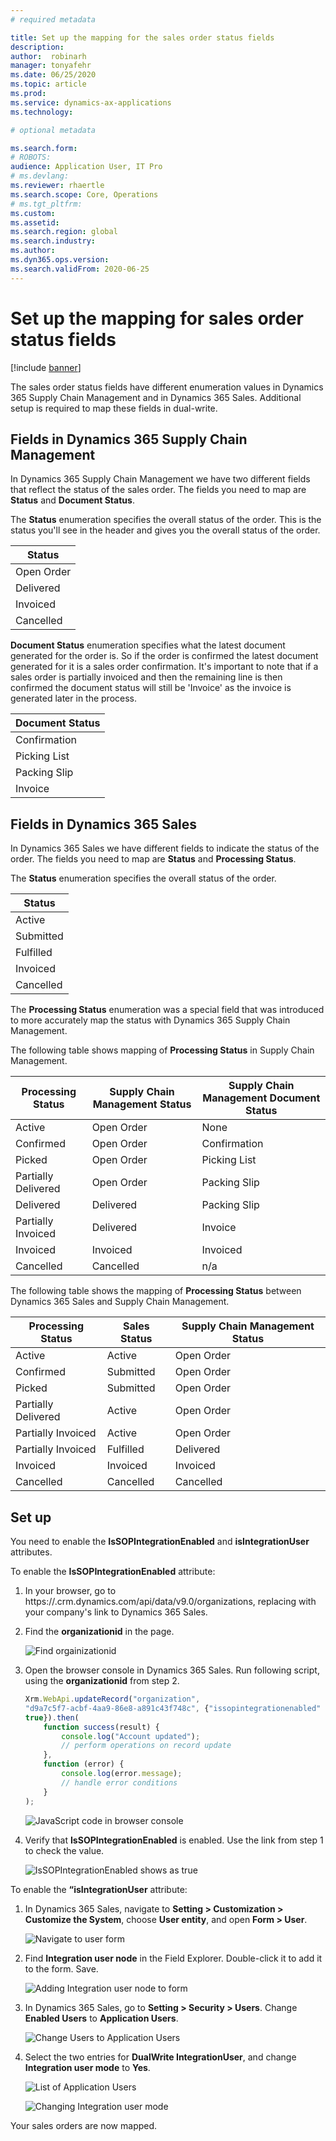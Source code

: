 ```yaml
---
# required metadata

title: Set up the mapping for the sales order status fields
description: 
author:  robinarh
manager: tonyafehr
ms.date: 06/25/2020
ms.topic: article
ms.prod: 
ms.service: dynamics-ax-applications
ms.technology: 

# optional metadata

ms.search.form: 
# ROBOTS: 
audience: Application User, IT Pro
# ms.devlang: 
ms.reviewer: rhaertle
ms.search.scope: Core, Operations
# ms.tgt_pltfrm: 
ms.custom: 
ms.assetid: 
ms.search.region: global
ms.search.industry: 
ms.author: 
ms.dyn365.ops.version: 
ms.search.validFrom: 2020-06-25
---
```


# Set up the mapping for sales order status fields

[!include [banner](../../includes/banner.md)]

The sales order status fields have different enumeration values in Dynamics 365 Supply Chain Management and in Dynamics 365 Sales. Additional setup is required to map these fields in dual-write.

## Fields in Dynamics 365 Supply Chain Management

In Dynamics 365 Supply Chain Management we have two different fields that reflect the status of the sales order. The fields you need to map are **Status** and **Document Status**.

The **Status** enumeration specifies the overall status of the order. This is the status you'll see in the header and gives you the overall status of the order.

| Status |
| ----------------------- |
| Open Order              |
| Delivered               |
| Invoiced                |
| Cancelled               |

**Document Status** enumeration specifies what the latest document generated for the order is. So if the order is confirmed the latest document generated for it is a sales order confirmation. It's important to note that if a sales order is partially invoiced and then the remaining line is then confirmed the document status will still be 'Invoice' as the invoice is generated later in the process.

| Document Status |
| -------------------------------- |
| Confirmation                     |
| Picking List                     |
| Packing Slip                     |
| Invoice                          |

## Fields in Dynamics 365 Sales

In Dynamics 365 Sales we have different fields to indicate the status of the order. The fields you need to map are **Status** and **Processing Status**.

The **Status** enumeration specifies the overall status of the order.

| Status |
| ----------------------- |
| Active                  |
| Submitted               |
| Fulfilled               |
| Invoiced                |
| Cancelled               |

The **Processing Status** enumeration was a special field that was introduced to more accurately map the status with Dynamics 365 Supply Chain Management.

The following table shows mapping of **Processing Status** in Supply Chain Management.

| Processing Status | Supply Chain Management Status | Supply Chain Management Document Status |
| --------------------------- | -------------- | ----------------------- |
| Active                      | Open Order     | None                    |
| Confirmed                   | Open Order     | Confirmation            |
| Picked                      | Open Order     | Picking List            |
| Partially Delivered         | Open Order     | Packing Slip            |
| Delivered                   | Delivered      | Packing Slip            |
| Partially Invoiced          | Delivered      | Invoice                 |
| Invoiced                    | Invoiced       | Invoiced                |
| Cancelled                   | Cancelled      | n/a                     |

The following table shows the mapping of **Processing Status** between Dynamics 365 Sales and Supply Chain Management.

| Processing Status | Sales Status | Supply Chain Management Status |
| --------------------- | ------------- | --------------- |
| Active                | Active        | Open Order      |
| Confirmed             | Submitted     | Open Order      |
| Picked                | Submitted     | Open Order      |
| Partially Delivered   | Active        | Open Order      |
| Partially Invoiced    | Active        | Open Order      |
| Partially Invoiced    | Fulfilled     | Delivered       |
| Invoiced              | Invoiced      | Invoiced        |
| Cancelled             | Cancelled     | Cancelled       |

## Set up

You need to enable the **IsSOPIntegrationEnabled** and **isIntegrationUser** attributes.

To enable the **IsSOPIntegrationEnabled** attribute:

1. In your browser, go to https://<test-name>.crm.dynamics.com/api/data/v9.0/organizations, replacing **<test-name>** with your company's link to Dynamics 365 Sales. 

2. Find the **organizationid** in the page.

    ![Find orgainizationid](media/sales-map-orgid.png)

3. Open the browser console in Dynamics 365 Sales. Run following script, using the **organizationid** from step 2.

    ```javascript
    Xrm.WebApi.updateRecord("organization",
    "d9a7c5f7-acbf-4aa9-86e8-a891c43f748c", {"issopintegrationenabled" :
    true}).then(
        function success(result) {
            console.log("Account updated");
            // perform operations on record update
        },
        function (error) {
            console.log(error.message);
            // handle error conditions
        }
    );
    ```

    ![JavaScript code in browser console](media/sales-map-script.png)

4. Verify that **IsSOPIntegrationEnabled** is enabled. Use the link from step 1 to check the value.

    ![IsSOPIntegrationEnabled shows as true](media/sales-map-integration-enabled.png)

To enable the **“isIntegrationUser** attribute:

1. In Dynamics 365 Sales, navigate to **Setting \> Customization \> Customize the System**, choose **User entity**, and open **Form \> User**.

    ![Navigate to user form](media/sales-map-user.png)

2. Find **Integration user node** in the Field Explorer. Double-click it to add it to the form. Save.

    ![Adding Integration user node to form](media/sales-map-field-explorer.png)

3. In Dynamics 365 Sales, go to **Setting \> Security \> Users**. Change **Enabled Users** to **Application Users**.

    ![Change Users to Application Users](media/sales-map-enabled-users.png)

4. Select the two entries for **DualWrite IntegrationUser**, and change **Integration user mode** to **Yes**.

    ![List of Application Users](media/sales-map-user-mode.png)

    ![Changing Integration user mode](media/sales-map-user-mode-yes.png)

Your sales orders are now mapped.
